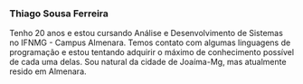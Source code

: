 ### Thiago Sousa Ferreira 

Tenho 20 anos e estou cursando Análise e Desenvolvimento de Sistemas no IFNMG - Campus Almenara. Temos contato com algumas linguagens de programação e estou tentando adquirir o máximo de conhecimento possível de cada uma delas. Sou natural da cidade de Joaíma-Mg, mas atualmente resido em Almenara.
